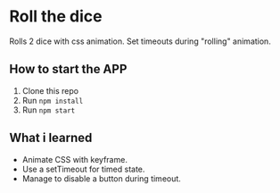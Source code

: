 Roll the dice
=========================================

Rolls 2 dice with css animation.
Set timeouts during "rolling" animation.

How to start the APP
----------------------------

1. Clone this repo
2. Run `npm install`
3. Run `npm start`


What i learned
----------------------------

* Animate CSS with keyframe.
* Use a setTimeout for timed state.
* Manage to disable a button during timeout.
